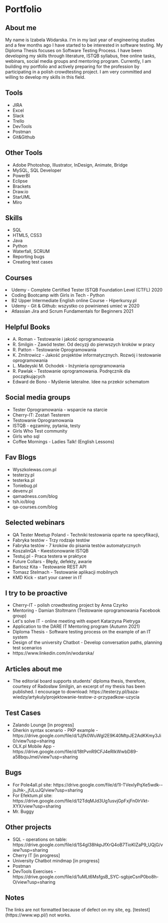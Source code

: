 # Portfolio

<h2>About me</h2>
My name is Izabela Wódarska. I'm in my last year of engineering studies and a few months ago I have started to be interested in software testing. My Diploma Thesis focuses on Software Testing Process. I have been developing my skills through literature, ISTQB syllabus, free online tasks, webinars, social media groups and mentoring program. Currently, I am building my portfolio and actively preparing for the profession by participating in a polish crowdtesting project. I am very committed and willing to develop my skills in this field.

<h2>Tools</h2>
<ul>
  <li>JIRA</li>
  <li>Excel</li>
  <li>Slack</li>
  <li>Trello</li>
  <li>DevTools</li>
  <li>Postman</li>
  <li>Git&Github</li>
</ul>

<h2>Other Tools</h2>
<ul>   
  <li>Adobe Photoshop, Illustrator, InDesign, Animate, Bridge</li>
  <li>MySQL, SQL Developer</li>
  <li>PowerBI</li>
  <li>Eclipse</li>
  <li>Brackets</li>
  <li>Draw.io</li>
  <li>StarUML</li>
  <li>Miro</li>
</ul>

<h2>Skills</h2>
<ul>
  <li>SQL</li>
  <li>HTML5, CSS3</li>
  <li>Java</li> 
  <li>Python</li>
  <li>Waterfall, SCRUM</li>
  <li>Reporting bugs</li>
  <li>Creating test cases</li>
</ul>

<h2>Courses</h2>
<li>Udemy - Complete Certified Tester ISTQB Foundation Level (CTFL) 2020</li>
<li>Coding Bootcamp with Girls in Tech - Python</li>
<li>B2 Upper Intermediate English online Course - Hiperkursy.pl</li>
<li>Udemy - Git & Github: wszystko co powinieneś umieć w 2020</li>
<li>Atlassian Jira and Scrum Fundamentals for Beginners 2021</li>

<h2>Helpful Books</h2>
<ul>
  <li>A. Roman - Testowanie i jakość oprogramowania</li>
  <li>R. Smilgin - Zawód tester. Od decyzji do pierwszych kroków w pracy</li>
  <li>R. Patton - Testowanie Oprogramowania</li>
  <li>K. Zmitrowicz - Jakość projektów informatycznych. Rozwój i testowanie oprogramowania</li>
  <li>L. Madeyski M. Ochodek - Inżynieria oprogramowania</li>
  <li>R. Pawlak - Testowanie oprogramowania. Podręcznik dla początkujących</li>
  <li>Edward de Bono - Myślenie lateralne. Idee na przekór schematom</li>
</ul>

<h2>Social media groups</h2>
<ul>
  <li>Tester Oprogramowania - wsparcie na starcie</li>
  <li>Cherry-IT: Zostań Testerem</li>
  <li>Testowanie Oprogramowania</li>
  <li>ISTQB - egzaminy, pytania, testy</li>
  <li>Girls Who Test community</li>
  <li>Girls who sql</li>
  <li>Coffee Mornings - Ladies Talk! (English Lessons)</li>
</ul>

<h2>Fav Blogs</h2>
<ul>
  <li>Wyszkolewas.com.pl</li>
  <li>testerzy.pl</li>
  <li>testerka.pl</li>
  <li>Toniebug.pl</li>
  <li>devenv.pl</li>
  <li>qamadness.com/blog</li>
  <li>tsh.io/blog</li>
  <li>qa-courses.com/blog</li>
  </ul>
  
<h2>Selected webinars</h2>
<ul>
  <li>QA Tester Meetup Poland - Techniki testowania oparte na specyfikacji, </li>
  <li>Fabryka testów - Trzy rodzaje testów</li>
  <li>Fabryka testów - 7 kroków do pisania testów automatycznych</li>
  <li>KoszalinQA - Kwestionowanie ISTQB</li>
  <li>Testuj.pl - Praca testera w praktyce </li>
  <li>Future Collars - Błędy, defekty, awarie</li>
  <li>Bartosz Kita - Testowanie REST API</li>
  <li>Tomasz Stelmach - Testowanie aplikacji mobilnych</li>
  <li>KMD Kick - start your career in IT</li>
</ul>

<h2>I try to be proactive</h2>
<ul>
  <li>Cherry-IT - polish crowdtesting project by Anna Czyrko</li>
  <li>Mentoring - Damian Stoltmann (Testowanie oprogramowania Facebook group)</li>
  <li>Let's solve IT - online meeting with expert Katarzyna Pietryga</li>
  <li>Application to the DARE IT Mentoring program (Autumn 2021)</li>
  <li>Diploma Thesis - Software testing process on the example of an IT system</li>
  <li>Design of the university Chatbot - Develop conversation paths, planning test scenarios</li>
  <li>https://www.linkedin.com/in/wodarska/</li>
</ul>

<h2>Articles about me</h2>
<ul>
  <li>The editorial board supports students' diploma thesis, therefore, courtesy of Radosław Smilgin, an excerpt of my thesis has been published. I encourage to download: https://testerzy.pl/baza-wiedzy/artykuly/projektowanie-testow-z-przypadkow-uzycia</li>
</ul> 
  
<h2>Test Cases</h2>
<ul>
  <li>Zalando Lounge [in progress]</li>
  <li>Gherkin syntax scenario - PKP example - https://drive.google.com/file/d/1Jjfk0WuWgl2E9K40MtpJE2AdKKmy3Ji0/view?usp=sharing</li>
  <li>OLX.pl Mobile App - https://drive.google.com/file/d/18tPvnR9CFJ4eRIkWwbD89-a58bquJmel/view?usp=sharing</li>
</ul>
  
<h2>Bugs</h2>
<ul>
  <li>For Pole4all.pl site: https://drive.google.com/file/d/1I-TVexIyPqXe5wdk--jsJhk-_jfJLuJQ/view?usp=sharing</li>
  <li>For Efektum.pl site: https://drive.google.com/file/d/12TdqMJd3Ug1usvjGpFxjFn0lrVkt-XYX/view?usp=sharing</li>
  <li>Mr. Buggy</li>
</ul>

<h2>Other projects</h2>
<ul>
  <li>SQL - operations on table: https://drive.google.com/file/d/1S4gI38hkpJfXrQ4oB7TioKIZaP9_UQjG/view?usp=sharing</li>
  <li>Cherry IT [in progress]</li>
  <li>University Chatbot mindmap [in progress]</li>
  <li>Postman</li>
  <li>DevTools Exercises - https://drive.google.com/file/d/1uMLt6MsfgsB_SYC-sgbjeCsnP0bo8h-O/view?usp=sharing</li>
</ul>

<h2>Notes</h2>
The links are not formatted because of defect on my site, eg. [testest](https://www.wp.pl/) not works.
